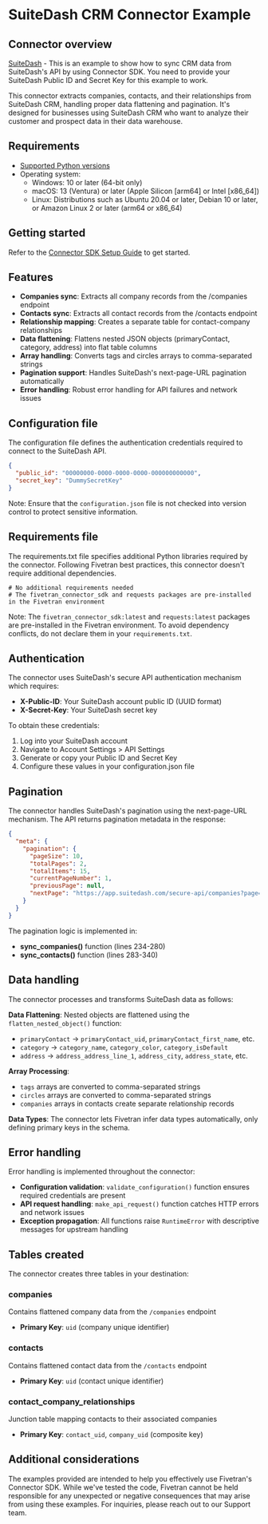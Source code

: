 # SuiteDash CRM Connector Example

## Connector overview
[SuiteDash](https://app.suitedash.com/secure-api) - This is an example to show how to sync CRM data from SuiteDash's API by using Connector SDK. You need to provide your SuiteDash Public ID and Secret Key for this example to work.

This connector extracts companies, contacts, and their relationships from SuiteDash CRM, handling proper data flattening and pagination. It's designed for businesses using SuiteDash CRM who want to analyze their customer and prospect data in their data warehouse.


## Requirements
- [Supported Python versions](https://github.com/fivetran/fivetran_connector_sdk/blob/main/README.md#requirements)
- Operating system:
    - Windows: 10 or later (64-bit only)
    - macOS: 13 (Ventura) or later (Apple Silicon [arm64] or Intel [x86_64])
    - Linux: Distributions such as Ubuntu 20.04 or later, Debian 10 or later, or Amazon Linux 2 or later (arm64 or x86_64)

## Getting started
Refer to the [Connector SDK Setup Guide](https://fivetran.com/docs/connectors/connector-sdk/setup-guide) to get started.


## Features
- **Companies sync**: Extracts all company records from the /companies endpoint
- **Contacts sync**: Extracts all contact records from the /contacts endpoint
- **Relationship mapping**: Creates a separate table for contact-company relationships
- **Data flattening**: Flattens nested JSON objects (primaryContact, category, address) into flat table columns
- **Array handling**: Converts tags and circles arrays to comma-separated strings
- **Pagination support**: Handles SuiteDash's next-page-URL pagination automatically
- **Error handling**: Robust error handling for API failures and network issues


## Configuration file
The configuration file defines the authentication credentials required to connect to the SuiteDash API.

```json
{
  "public_id": "00000000-0000-0000-0000-000000000000",
  "secret_key": "DummySecretKey"
}
```

Note: Ensure that the `configuration.json` file is not checked into version control to protect sensitive information.


## Requirements file
The requirements.txt file specifies additional Python libraries required by the connector. Following Fivetran best practices, this connector doesn't require additional dependencies.

```
# No additional requirements needed
# The fivetran_connector_sdk and requests packages are pre-installed in the Fivetran environment
```

Note: The `fivetran_connector_sdk:latest` and `requests:latest` packages are pre-installed in the Fivetran environment. To avoid dependency conflicts, do not declare them in your `requirements.txt`.


## Authentication
The connector uses SuiteDash's secure API authentication mechanism which requires:
- **X-Public-ID**: Your SuiteDash account public ID (UUID format)
- **X-Secret-Key**: Your SuiteDash secret key

To obtain these credentials:
1. Log into your SuiteDash account
2. Navigate to Account Settings > API Settings
3. Generate or copy your Public ID and Secret Key
4. Configure these values in your configuration.json file


## Pagination
The connector handles SuiteDash's pagination using the next-page-URL mechanism. The API returns pagination metadata in the response:

```json
{
  "meta": {
    "pagination": {
      "pageSize": 10,
      "totalPages": 2,
      "totalItems": 15,
      "currentPageNumber": 1,
      "previousPage": null,
      "nextPage": "https://app.suitedash.com/secure-api/companies?page=2"
    }
  }
}
```

The pagination logic is implemented in:
- **sync_companies()** function (lines 234-280)
- **sync_contacts()** function (lines 283-340)


## Data handling
The connector processes and transforms SuiteDash data as follows:

**Data Flattening**: Nested objects are flattened using the `flatten_nested_object()` function:
- `primaryContact` → `primaryContact_uid`, `primaryContact_first_name`, etc.
- `category` → `category_name`, `category_color`, `category_isDefault`
- `address` → `address_address_line_1`, `address_city`, `address_state`, etc.

**Array Processing**:
- `tags` arrays are converted to comma-separated strings
- `circles` arrays are converted to comma-separated strings
- `companies` arrays in contacts create separate relationship records

**Data Types**: The connector lets Fivetran infer data types automatically, only defining primary keys in the schema.


## Error handling
Error handling is implemented throughout the connector:
- **Configuration validation**: `validate_configuration()` function ensures required credentials are present
- **API request handling**: `make_api_request()` function catches HTTP errors and network issues
- **Exception propagation**: All functions raise `RuntimeError` with descriptive messages for upstream handling


## Tables created
The connector creates three tables in your destination:

### companies
Contains flattened company data from the `/companies` endpoint
- **Primary Key**: `uid` (company unique identifier)

### contacts
Contains flattened contact data from the `/contacts` endpoint
- **Primary Key**: `uid` (contact unique identifier)

### contact_company_relationships
Junction table mapping contacts to their associated companies
- **Primary Key**: `contact_uid`, `company_uid` (composite key)


## Additional considerations
The examples provided are intended to help you effectively use Fivetran's Connector SDK. While we've tested the code, Fivetran cannot be held responsible for any unexpected or negative consequences that may arise from using these examples. For inquiries, please reach out to our Support team.